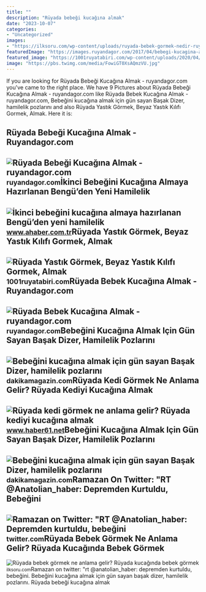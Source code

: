 ```yaml
---
title: ""
description: "Rüyada bebeği kucağına almak"
date: "2023-10-07"
categories:
- "Uncategorized"
images:
- "https://ilksoru.com/wp-content/uploads/ruyada-bebek-gormek-nedir-ruyada-bebegi-kucagina-almak-nedir-768x432.jpg"
featuredImage: "https://images.ruyandagor.com/2017/04/bebegi-kucagina-almak-1911.jpg"
featured_image: "https://1001ruyatabiri.com/wp-content/uploads/2020/04/ruyada-yastik-gormek-ruyada-beyaz-yastik-kilifi-ne-demek-diyanet-1001ruyatabiri.jpg"
image: "https://pbs.twimg.com/media/FowiGT0XsAQmzVU.jpg"
---
```


If you are looking for Rüyada Bebeği Kucağına Almak - ruyandagor.com you've came to the right place. We have 9 Pictures about Rüyada Bebeği Kucağına Almak - ruyandagor.com like Rüyada Bebek Kucağına Almak - ruyandagor.com, Bebeğini kucağına almak için gün sayan Başak Dizer, hamilelik pozlarını and also Rüyada Yastık Görmek, Beyaz Yastık Kılıfı Gormek, Almak. Here it is:

Rüyada Bebeği Kucağına Almak - Ruyandagor.com
---------------------------------------------

 ![Rüyada Bebeği Kucağına Almak - ruyandagor.com](https://images.ruyandagor.com/2017/04/bebegi-kucagina-almak-1911.jpg) <small>ruyandagor.com</small>İkinci Bebeğini Kucağına Almaya Hazırlanan Bengü’den Yeni Hamilelik
-------------------------------------------------------------------

 ![İkinci bebeğini kucağına almaya hazırlanan Bengü’den yeni hamilelik](https://iaahbr.tmgrup.com.tr/5fe5f3/0/0/0/0/0/0?u=https://iahbr.tmgrup.com.tr/2021/09/12/ikinci-bebegini-kucagina-almaya-hazirlanan-benguden-yeni-hamilelik-pozlari-1631429817556.jpg&mw=600) <small>www.ahaber.com.tr</small>Rüyada Yastık Görmek, Beyaz Yastık Kılıfı Gormek, Almak
-------------------------------------------------------

 ![Rüyada Yastık Görmek, Beyaz Yastık Kılıfı Gormek, Almak](https://1001ruyatabiri.com/wp-content/uploads/2020/04/ruyada-yastik-gormek-ruyada-beyaz-yastik-kilifi-ne-demek-diyanet-1001ruyatabiri.jpg) <small>1001ruyatabiri.com</small>Rüyada Bebek Kucağına Almak - Ruyandagor.com
--------------------------------------------

 ![Rüyada Bebek Kucağına Almak - ruyandagor.com](https://images.ruyandagor.com/2017/04/bebek-kucagina-almak-1448.jpg) <small>ruyandagor.com</small>Bebeğini Kucağına Almak Için Gün Sayan Başak Dizer, Hamilelik Pozlarını
-----------------------------------------------------------------------

 ![Bebeğini kucağına almak için gün sayan Başak Dizer, hamilelik pozlarını](https://dakikamagazin.com/wp-content/uploads/2022/02/bebegini-kucagina-almak-icin-gun-sayan-basak-14732560_2302_m.jpg) <small>dakikamagazin.com</small>Rüyada Kedi Görmek Ne Anlama Gelir? Rüyada Kediyi Kucağına Almak
----------------------------------------------------------------

 ![Rüyada kedi görmek ne anlama gelir? Rüyada kediyi kucağına almak](https://haber61net.teimg.com/crop/1280x720/haber61-net/images/haberler/2021/10/21/ruyada_kedi_gormek_ne_anlama_gelir_ruyada_kediyi_kucagina_almak_h436932_35a7f.webp) <small>www.haber61.net</small>Bebeğini Kucağına Almak Için Gün Sayan Başak Dizer, Hamilelik Pozlarını
-----------------------------------------------------------------------

 ![Bebeğini kucağına almak için gün sayan Başak Dizer, hamilelik pozlarını](https://dakikamagazin.com/wp-content/uploads/2022/02/bebegini-kucagina-almak-icin-gun-sayan-basak-14732560_944_m.jpg) <small>dakikamagazin.com</small>Ramazan On Twitter: "RT @Anatolian\_haber: Depremden Kurtuldu, Bebeğini
-----------------------------------------------------------------------

 ![Ramazan on Twitter: "RT @Anatolian_haber: Depremden kurtuldu, bebeğini](https://pbs.twimg.com/media/FowiGT0XsAQmzVU.jpg) <small>twitter.com</small>Rüyada Bebek Görmek Ne Anlama Gelir? Rüyada Kucağında Bebek Görmek
------------------------------------------------------------------

 ![Rüyada bebek görmek ne anlama gelir? Rüyada kucağında bebek görmek](https://ilksoru.com/wp-content/uploads/ruyada-bebek-gormek-nedir-ruyada-bebegi-kucagina-almak-nedir-768x432.jpg) <small>ilksoru.com</small>Ramazan on twitter: "rt @anatolian\_haber: depremden kurtuldu, bebeğini. Bebeğini kucağına almak için gün sayan başak dizer, hamilelik pozlarını. Rüyada bebeği kucağına almak
